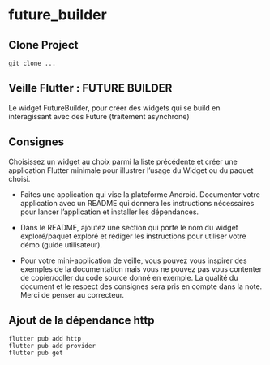 # future_builder

## Clone Project
``` 
git clone ...
``` 

## Veille Flutter : FUTURE BUILDER

Le widget FutureBuilder, pour créer des widgets qui se build en interagissant avec des Future (traitement asynchrone)

## Consignes

Choisissez un widget au choix parmi la liste précédente et créer une application Flutter minimale pour illustrer l’usage du Widget ou du paquet choisi. 
- Faites une application qui vise la plateforme Android. Documenter votre application avec un README qui donnera les
instructions nécessaires pour lancer l’application et installer les dépendances. 

- Dans le README, ajoutez une section qui porte le nom du widget exploré/paquet exploré et rédiger les instructions
pour utiliser votre démo (guide utilisateur).

- Pour votre mini-application de veille, vous pouvez vous inspirer des exemples de la documentation mais vous ne pouvez pas vous contenter de copier/coller du code source donné en exemple.
La qualité du document et le respect des consignes sera pris en compte dans la note. Merci de penser au correcteur.

## Ajout de la dépendance http
``` 
flutter pub add http
flutter pub add provider
flutter pub get
```